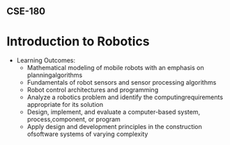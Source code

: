 ## CSE-180
# Introduction to Robotics
* Learning Outcomes:
  * Mathematical modeling of mobile robots with an emphasis on planningalgorithms
  * Fundamentals of robot sensors and sensor processing algorithms
  * Robot control architectures and programming
  * Analyze a robotics problem and identify the computingrequirements appropriate for its solution
  * Design, implement, and evaluate a computer-based system, process,component, or program 
  * Apply design and development principles in the construction ofsoftware systems of varying complexity
